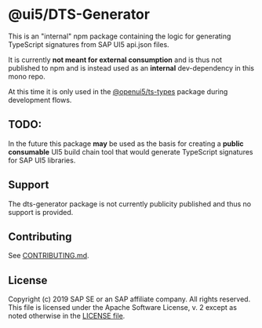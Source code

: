 # @ui5/DTS-Generator

This is an "internal" npm package containing the logic for generating
TypeScript signatures from SAP UI5 api.json files.

It is currently **not meant for external consumption** and is thus not published to npm and is instead
used as an **internal** dev-dependency in this mono repo.

At this time it is only used in the [@openui5/ts-types](../types) package during development flows.

## TODO:

In the future this package **may** be used as the basis for creating a **public consumable** UI5 build chain tool
that would generate TypeScript signatures for SAP UI5 libraries.

## Support

The dts-generator package is not currently publicity published and thus no support is provided.

## Contributing

See [CONTRIBUTING.md](./CONTRIBUTING.md).

## License

Copyright (c) 2019 SAP SE or an SAP affiliate company. All rights reserved.
This file is licensed under the Apache Software License, v. 2 except as noted otherwise in the [LICENSE file](../../LICENSE).
